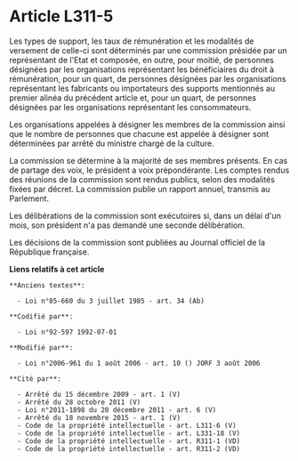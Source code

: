 # Article L311-5

Les types de support, les taux de rémunération et les modalités de versement de celle-ci sont déterminés par une commission
présidée par un représentant de l'Etat et composée, en outre, pour moitié, de personnes désignées par les organisations
représentant les bénéficiaires du droit à rémunération, pour un quart, de personnes désignées par les organisations
représentant les fabricants ou importateurs des supports mentionnés au premier alinéa du précédent article et, pour un quart,
de personnes désignées par les organisations représentant les consommateurs.

Les organisations appelées à désigner les membres de la commission ainsi que le nombre de personnes que chacune est appelée à
désigner sont déterminées par arrêté du ministre chargé de la culture.

La commission se détermine à la majorité de ses membres présents. En cas de partage des voix, le président a voix
prépondérante. Les comptes rendus des réunions de la commission sont rendus publics, selon des modalités fixées par décret.
La commission publie un rapport annuel, transmis au Parlement.

Les délibérations de la commission sont exécutoires si, dans un délai d'un mois, son président n'a pas demandé une seconde
délibération.

Les décisions de la commission sont publiées au Journal officiel de la République française.

**Liens relatifs à cet article**

	**Anciens textes**:

	  - Loi n°85-660 du 3 juillet 1985 - art. 34 (Ab)

	**Codifié par**:

	  - Loi n°92-597 1992-07-01

	**Modifié par**:

	  - Loi n°2006-961 du 1 août 2006 - art. 10 () JORF 3 août 2006

	**Cité par**:

	  - Arrêté du 15 décembre 2009 - art. 1 (V)
	  - Arrêté du 28 octobre 2011 (V)
	  - Loi n°2011-1898 du 20 décembre 2011 - art. 6 (V)
	  - Arrêté du 18 novembre 2015 - art. 1 (V)
	  - Code de la propriété intellectuelle - art. L311-6 (V)
	  - Code de la propriété intellectuelle - art. L331-18 (V)
	  - Code de la propriété intellectuelle - art. R311-1 (VD)
	  - Code de la propriété intellectuelle - art. R311-2 (VD)
